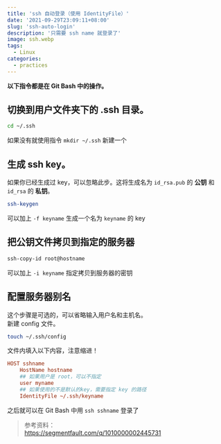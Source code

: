 ```yaml
---
title: 'ssh 自动登录（使用 IdentityFile）'
date: '2021-09-29T23:09:11+08:00'
slug: 'ssh-auto-login'
description: '只需要 ssh name 就登录了'
image: ssh.webp
tags:
  - Linux
categories:
  - practices
---
```


**以下指令都是在 Git Bash 中的操作。**

## 切换到用户文件夹下的 .ssh 目录。

```bash
cd ~/.ssh
```

如果没有就使用指令 `mkdir ~/.ssh` 新建一个

## 生成 ssh key。

如果你已经生成过 key，可以忽略此步。这将生成名为 `id_rsa.pub` 的 **公钥** 和 `id_rsa` 的 **私钥**。

```bash
ssh-keygen
```

可以加上 `-f keyname` 生成一个名为 `keyname` 的 key

## 把公钥文件拷贝到指定的服务器

```bash
ssh-copy-id root@hostname
```

可以加上 `-i keyname` 指定拷贝到服务器的密钥

## 配置服务器别名

这个步骤是可选的，可以省略输入用户名和主机名。  
新建 config 文件。

```bash
touch ~/.ssh/config
```

文件内填入以下内容，注意缩进！

```ini
HOST sshname
    HostName hostname
    ## 如果用户是 root，可以不指定
    user myname
    ## 如果使用的不是默认的key，需要指定 key 的路径
    IdentityFile ~/.ssh/keyname
```

之后就可以在 Git Bash 中用 `ssh sshname` 登录了

> 参考资料：  
> https://segmentfault.com/q/1010000002445731
